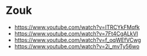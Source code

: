 # Zouk

- https://www.youtube.com/watch?v=ITRCYkFMqfk
- https://www.youtube.com/watch?v=7Ft4CgALkVI 
- https://www.youtube.com/watch?v=f_oqWEfVCwg
- https://www.youtube.com/watch?v=2i_mvTy56wo
